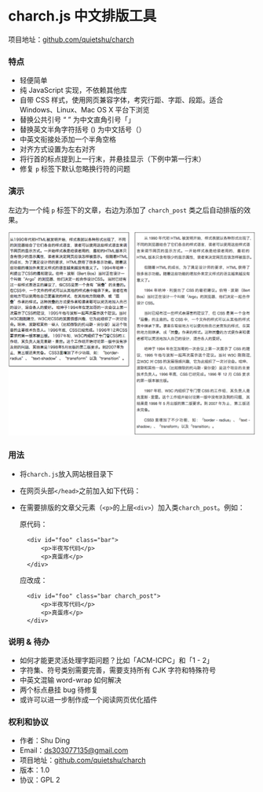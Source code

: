 charch.js 中文排版工具
======

项目地址：[github.com/quietshu/charch](github.com/quietshu/charch)

### 特点

- 轻便简单
- 纯 JavaScript 实现，不依赖其他库
- 自带 CSS 样式，使用网页兼容字体，考究行距、字距、段距。适合 Windows、Linux、Mac OS X 平台下浏览
- 替换公共引号 “ ” 为中文直角引号「」
- 替换英文半角字符括号 () 为中文括号（）
- 中英文衔接处添加一个半角空格
- 对齐方式设置为左右对齐
- 将行首的标点提到上一行末，并悬挂显示（下例中第一行末）
- 修复 `p` 标签下默认忽略换行符的问题

### 演示

左边为一个纯 `p` 标签下的文章，右边为添加了 `charch_post` 类之后自动排版的效果。

<img src="demo.png">

### 用法

- 将`charch.js`放入网站根目录下

- 在网页头部`</head>`之前加入如下代码：

  <script type="text/javascript" src="charch.js"></script>
  
- 在需要排版的文章父元素（`<p>`的上层`<div>`）加入类`charch_post`。例如：

	原代码：

		<div id="foo" class="bar">
			<p>半夜写代码</p>
			<p>真蛋疼</p>
		</div>

	应改成：

		<div id="foo" class="bar charch_post">
			<p>半夜写代码</p>
			<p>真蛋疼</p>
		</div>
  
  
### 说明 & 待办

- 如何才能更灵活处理字距问题？比如「ACM-ICPC」和「1 - 2」
- 字符集、符号类别需要完善，需要支持所有 CJK 字符和特殊符号
- 中英文混输 word-wrap 如何解决
- 两个标点悬挂 bug 待修复
- 或许可以进一步制作成一个阅读网页优化插件

### 权利和协议

- 作者：Shu Ding
- Email：[ds303077135@gmail.com](mailto:ds303077135@gmail.com)
- 项目地址：[github.com/quietshu/charch](github.com/quietshu/charch)
- 版本：1.0
- 协议：GPL 2